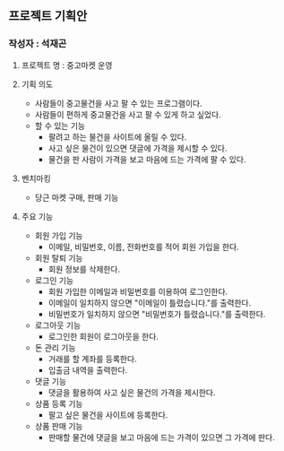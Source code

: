 ## 프로젝트 기획안
### 작성자 : 석재곤

1. 프로젝트 명 : 중고마켓 운영

2. 기획 의도
   - 사람들이 중고물건을 사고 팔 수 있는 프로그램이다.
   - 사람들이 편하게 중고물건을 사고 팔 수 있게 하고 싶었다.
   - 할 수 있는 기능
     - 팔려고 하는 물건을 사이트에 올릴 수 있다.
     - 사고 싶은 물건이 있으면 댓글에 가격을 제시할 수 있다.
     - 물건을 판 사람이 가격을 보고 마음에 드는 가격에 팔 수 있다.
  
3. 벤치마킹
   - 당근 마켓 구매, 판매 기능
  
4. 주요 기능
   - 회원 가입 기능
     - 이메일, 비밀번호, 이름, 전화번호를 적어 회원 가입을 한다.
   - 회원 탈퇴 기능
     - 회원 정보를 삭제한다.
   - 로그인 기능
     - 회원 가입한 이메일과 비밀번호를 이용하여 로그인한다.
     - 이메일이 일치하지 않으면 "이메일이 틀렸습니다."를 출력한다.
     - 비밀번호가 일치하지 않으면 "비밀번호가 틀렸습니다."를 출력한다.
   - 로그아웃 기능
     - 로그인한 회원이 로그아웃을 한다.
   - 돈 관리 기능
      - 거래를 할 계좌를 등록한다.
      - 입출금 내역을 출력한다.
   - 댓글 기능
     - 댓글을 활용하여 사고 싶은 물건의 가격을 제시한다. 
   - 상품 등록 기능
     - 팔고 싶은 물건을 사이트에 등록한다.
   - 상품 판매 기능
      - 판매할 물건에 댓글을 보고 마음에 드는 가격이 있으면 그 가격에 판다.
